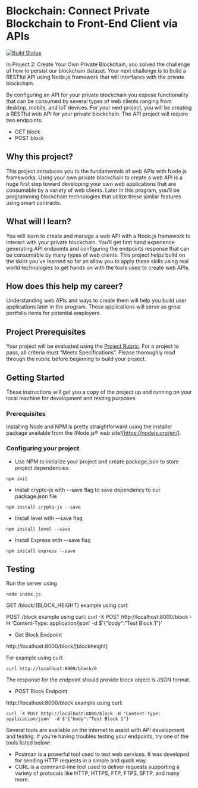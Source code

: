 # Blockchain: Connect Private Blockchain to Front-End Client via APIs

[![Build Status](https://semaphoreci.com/api/v1/vdagar/blockchain_frontend/branches/master/badge.svg)](https://semaphoreci.com/vdagar/blockchain_frontend)

In Project 2: Create Your Own Private Blockchain, you solved the challenge of how to persist our blockchain dataset. Your next challenge is to build a RESTful API using Node.js framework that will interfaces with the private blockchain.

By configuring an API for your private blockchain you expose functionality that can be consumed by several types of web clients ranging from desktop, mobile, and IoT devices. For your next project, you will be creating a RESTful web API for your private blockchain. The API project will require two endpoints:

- GET block
- POST block

## Why this project?

This project introduces you to the fundamentals of web APIs with Node.js frameworks. Using your own private blockchain to create a web API is a huge first step toward developing your own web applications that are consumable by a variety of web clients. Later in this program, you’ll be programming blockchain technologies that utilize these similar features using smart contracts.

## What will I learn?

You will learn to create and manage a web API with a Node.js framework to interact with your private blockchain. You’ll get first hand experience generating API endpoints and configuring the endpoints response that can be consumable by many types of web clients. This project helps build on the skills you’ve learned so far an allow you to apply these skills using real world technologies to get hands on with the tools used to create web APIs.

## How does this help my career?

Understanding web APIs and ways to create them will help you build user applications later in the program. These applications will serve as great portfolio items for potential employers.

## Project Prerequisites

Your project will be evaluated using the [Project Rubric](https://review.udacity.com/#!/rubrics/1707/view). For a project to pass, all criteria must “Meets Specifications”. Please thoroughly read through the rubric before beginning to build your project.

## Getting Started

These instructions will get you a copy of the project up and running on your local machine for development and testing purposes.

### Prerequisites

Installing Node and NPM is pretty straightforward using the installer package available from the (Node.js® web site)[https://nodejs.org/en/].

### Configuring your project

- Use NPM to initialize your project and create package.json to store project dependencies.
```
npm init
```
- Install crypto-js with --save flag to save dependency to our package.json file
```
npm install crypto-js --save
```
- Install level with --save flag
```
npm install level --save
```
- Install Express with --save flag
```
npm install express --save
```

## Testing

Run the server using
```
node index.js
```

GET /block/{BLOCK_HEIGHT}
example using curl:

POST /block
example using curl:
        curl -X POST http://localhost:8000/block -H 'Content-Type: application/json' -d $'{"body":"Test Block 1"}'

- Get Block Endpoint

http://localhost:8000/block/[blockheight]

For example using curl:
```
curl http://localhost:8000/block/0
```

The response for the endpoint should provide block object is JSON format.

- POST Block Endpoint

http://localhost:8000/block
example using curl:
```
curl -X POST http://localhost:8000/block -H 'Content-Type: application/json' -d $'{"body":"Test Block 1"}'
```

Several tools are available on the internet to assist with API development and testing. If you're having troubles testing your endpoints, try one of the tools listed below:

- Postman is a powerful tool used to test web services. It was developed for sending HTTP requests in a simple and quick way.
- CURL is a command-line tool used to deliver requests supporting a variety of protocols like HTTP, HTTPS, FTP, FTPS, SFTP, and many more.
